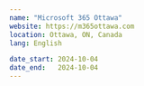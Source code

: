 ```yaml
---
name: "Microsoft 365 Ottawa"
website: https://m365ottawa.com
location: Ottawa, ON, Canada
lang: English

date_start: 2024-10-04
date_end:   2024-10-04
---
```


